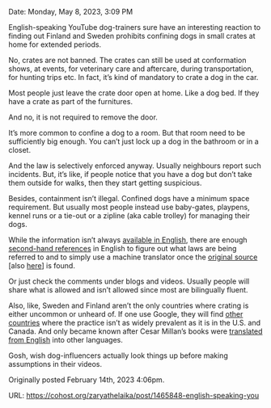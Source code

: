 Date: Monday, May 8, 2023, 3:09 PM

English-speaking YouTube dog-trainers sure have an interesting reaction to finding out Finland and Sweden prohibits confining dogs in small crates at home for extended periods.

No, crates are not banned. The crates can still be used at conformation shows, at events, for veterinary care and aftercare, during transportation, for hunting trips etc. In fact, it’s kind of mandatory to crate a dog in the car.

Most people just leave the crate door open at home. Like a dog bed. If they have a crate as part of the furnitures.

And no, it is not required to remove the door.

It’s more common to confine a dog to a room. But that room need to be sufficiently big enough. You can’t just lock up a dog in the bathroom or in a closet.

And the law is selectively enforced anyway. Usually neighbours report such incidents. But, it’s like, if people notice that you have a dog but don’t take them outside for walks, then they start getting suspicious.

Besides, containment isn’t illegal. Confined dogs have a minimum space requirement. But usually most people instead use baby-gates, playpens, kennel runs or a tie-out or a zipline (aka cable trolley) for managing their dogs.

While the information isn’t always [available in English](https://web.archive.org/web/20210810061115/https://www.lansstyrelsen.se/download/18.10adba9e1616f8edbc975a/1526068739055/Animal-welfare-regulations-dog.pdf), there are enough [second-hand references](https://www.ncbi.nlm.nih.gov/pmc/articles/PMC8495059/) in English to figure out what laws are being referred to and to simply use a machine translator once the [original source](https://www.finlex.fi/fi/laki/alkup/2010/20100674) [also [here](https://jordbruksverket.se/djur/hundar-katter-och-smadjur/hundar/sa-skoter-du-din-hund)] is found.

Or just check the comments under blogs and videos. Usually people will share what is allowed and isn’t allowed since most are bilingually fluent.

Also, like, Sweden and Finland aren’t the only countries where crating is either uncommon or unheard of. If one use Google, they will find [other countries](https://www.theguardian.com/lifeandstyle/2015/jun/25/dogs-crating-pet-abuse) where the practice isn’t as widely prevalent as it is in the U.S. and Canada. And only became known after Cesar Millan’s books were [translated from English](https://doi.org/10.1163/15685306-12341342) into other languages.

Gosh, wish dog-influencers actually look things up before making assumptions in their videos.

Originally posted February 14th, 2023 4:06pm.

URL: https://cohost.org/zaryathelaika/post/1465848-english-speaking-you
<!--
If you apperciate the blog post, please consider contributing to the puppy fund: https://www.paypal.me/bglamours.
-->
